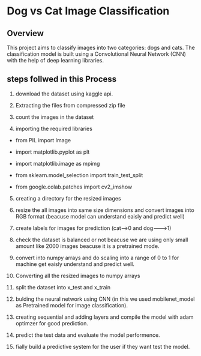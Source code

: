 # Dog vs Cat Image Classification

## Overview

This project aims to classify images into two categories: dogs and cats. The classification model is built using 
a Convolutional Neural Network (CNN) with the help of deep learning libraries. 


## steps follwed in this Process

1. download the dataset using kaggle api.

2. Extracting the files from compressed  zip file

3. count the images in the dataset

4. importing the required libraries

* from PIL import Image

* import matplotlib.pyplot as plt

* import matplotlib.image as mpimg

* from sklearn.model_selection import train_test_split

* from google.colab.patches import cv2_imshow

5. creating a directory for the resized  images

6. resize the all images into same size dimensions and convert images into RGB format (beacuse model can understand eaisly and predict well)

7. create labels for images for prediction (cat-->0 and dog--->1)

8. check the dataset is balanced or not beacuse we are using only small amount like 2000 images beacuse it is a pretrained mode.

9. convert into numpy arrays and do scaling into a range of 0 to 1 for machine get eaisly understand and predict well.

10. Converting all the resized images to numpy arrays

11. split the dataset into x_test and x_train

12. bulding the neural network using CNN (in this we used mobilenet_model as Pretrained model for image classification).

13. creating sequential and adding layers and compile the model with adam optimzer for good prediction.

14. predict the test data and evaluate the model performence.

15. fially build a predictive system for the user if they want test the model.


